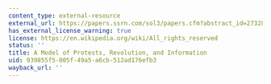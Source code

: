 ```yaml
---
content_type: external-resource
external_url: https://papers.ssrn.com/sol3/papers.cfm?abstract_id=2732864
has_external_license_warning: true
license: https://en.wikipedia.org/wiki/All_rights_reserved
status: ''
title: A Model of Protests, Revolution, and Information
uid: 939855f5-005f-49a5-a6cb-512ad176efb3
wayback_url: ''
---
```

